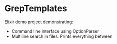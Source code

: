 # GrepTemplates

Elixir demo project demonstrating:
- Command line interface using OptionParser
- Multiline search in files. Prints everything between <Template> and </Templates> markers
- Mix custom task running in compilation phase

## Installation

  1. Install Elixir

        Follow the instructions on http://elixir-lang.org/install.html

  2. Clone project:

         git clone https://github.com/nico-amsterdam/elixir-multiline-search-demo.git

  3. Compile & unit test:

         cd elixir-multiline-search-demo
         mix test

        A script directory will be created. Modules in the lib directory will be converted to scripts in the script directory. Assumed is that the modules all contain a main function.
        
  4. Run the script:
  
         chmod +x script/grep_templates.exs
         script/grep_templates.exs --help
        
        script/grep_templates.exs test/mltest_{a,b}.xml
        

